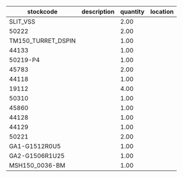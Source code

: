 |stockcode|description|quantity|location|
|---------|-----------|--------|--------|
|SLIT_VSS||2.00||
|50222||2.00||
|TM150_TURRET_DSPIN||1.00||
|44133||1.00||
|50219-P4||1.00||
|45783||2.00||
|44118||1.00||
|19112||4.00||
|50310||1.00||
|45860||1.00||
|44128||1.00||
|44129||1.00||
|50221||2.00||
|GA1-G1512R0U5||1.00||
|GA2-G1506R1U25||1.00||
|MSH150_0036-BM||1.00||
